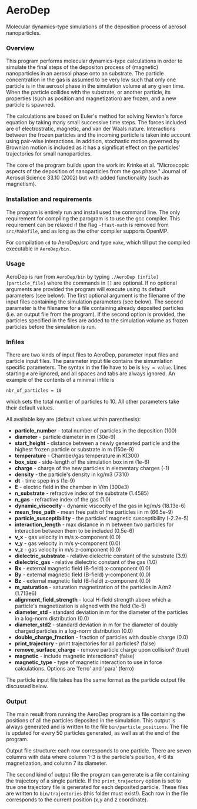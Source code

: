 # AeroDep
Molecular dynamics-type simulations of the deposition process of aerosol nanoparticles.


### Overview
This program performs molecular dynamics-type calculations in order to simulate the final steps of the depositon process 
of (magnetic) nanoparticles in an aerosol phase onto an substrate. The particle concentration in the 
gas is assumed to be very low such that only one particle is in the aerosol phase in the simulation volume at any given
time. When the particle collides with the substrate, or another particle, its properties (such as position and magnetization)
are frozen, and a new particle is spawned.

The calculations are based on Euler's method for solving Newton's force equation by taking many small successive 
time steps. The forces included are of electrostratic, magnetic, and van der Waals nature. Interactions between the frozen 
particles and the incoming particle is taken into account using pair-wise interactions. In addition,
stochastic motion governed by Brownian motion is included as it has a significat effect on the particles' 
trajectories for small nanoparticles.

The core of the program builds upon the work in:
Krinke et al. "Microscopic aspects of the deposition of nanoparticles from the gas phase." Journal of Aerosol Science 33.10 (2002)
but with added functionality (such as magnetism).

### Installation and requirements 
The program is entirely run and install used the command line. The only requirement for compiling the parogram is to use the gcc compiler. This requirement can be relaxed if the flag `-ffast-math` is removed from `src/Makefile`, and as long as the other compiler supports OpenMP. 

For compilation `cd` to AeroDep/src and type `make`, which till put the compiled executable in `AeroDep/bin.`

### Usage
AeroDep is run from `AeroDep/bin` by typing `./AeroDep [infile] [particle_file]` where the commands in `[]` are optional. If no optional arguments are provided the program will execute using its default parameters (see below). The first optional argument is the filename of the input files containing the simulation parameters (see below). The second parameter is the filename for a file containing already deposited particles (i.e. an output file from the program). If the second option is provided, the particles specified in the files are added to the simulation volume as frozen particles before the simulation is run.

### Infiles
There are two kinds of input files to AeroDep, parameter input files and particle input files. The parameter input file contains the simumlation specific parameters. The syntax in the file have to be is `key = value`. Lines starting `#` are ignored, and all  spaces and tabs are always ignored. An example of the contents of a minimal infile is
```
nbr_of_particles = 10
```
which sets the total number of particles to 10. All other parameters take their default values. 

All available key are (default values within parenthesis):

- **particle_number** - total number of particles in the deposition (100)
- **diameter** - particle diameter in m (30e-9)
- **start_height** - distance between a newly generated particle and the highest frozen particle or substrate in m (150e-9)
- **temperature** - Chamber/gas temperature in K(300)
- **box_size** - side-length of the simulation box in m (1e-6)
- **charge** - charge of the new particles in elementary charges (-1)
- **density** - the particle's density in kg/m3 (7310)
- **dt** - time spep in s (1e-9)
- **E** - electric field in the chamber in V/m (300e3)
- **n_substrate** - refractive index of the substrate (1.4585)
- **n_gas** - refractive index of the gas (1.0) 
- **dynamic_viscocity** - dynamic viscocity of the gas in kg/m/s (18.13e-6)
- **mean_free_path** - mean free path of the particles iin m (66.5e-9)
- **particle_susceptibility** - the particles' magnetic susceptibility (-2.2e-5)
- **interaction_length** - max distance in m between two particles for interaction between them to be included (0.5e-6)
- **v_x** - gas velocity in m/s x-component (0.0)
- **v_y** - gas velocity in m/s y-component (0.0)
- **v_z** - gas velocity in m/s z-component (0.0)
- **dielectric_substrate** - relative dielectric constant of the substrate (3.9)
- **dielectric_gas** - relative dielectric constant of the gas (1.0)
- **Bx** - external magnetic field (B-field) x-component (0.0)
- **By** - external magnetic field (B-field) y-component (0.0)
- **Bz** - external magnetic field (B-field) z-component (0.0)
- **m_saturation** - saturation magnetization of the particles in A/m2 (1.713e6)
- **alignment_field_strength** - local H-field strength above which a particle's magnetization is aligned with the field (1e-5)
- **diameter_std** - standard deviation in m for the diameter of the particles in a log-norm distribution (0.0)
- **diameter_std2** - standard deviation in m for the diameter of doubly charged particles in a log-norm distribution (0.0)
- **double_charge_fraction** - fraction of particles with double charge (0.0)
- **print_trajectory** - print trajectories for all particles? (false)
- **remove_surface_charge** - remove particle charge upon collision? (true)
- **magnetic** - include magnetic interactions? (false)
- **magnetic_type** - type of magnetic interaction to use in force calculations. Options are 'ferro' and 'para' (ferro)

The particle input file takes has the same format as the particle output file discussed below.

### Output

The main result from running the AeroDep program is a file containing the positions of all the particles deposited in the simulation. This output is always generated and is written to the file `bin/particle_positions`. The file is updated for every 50 particles generated, as well as at the end of the program. 

Output file structure: each row corresponds to one particle. There are seven columns with data where column 1-3 is the particle's position, 4-6 its magnetization, and column 7 its diameter. 

The second kind of output file the program can generate is a file containing the trajectory of a single particle. If the `print_trajectory` option is set to true one trajectory file is generated for each deposited particle. These files are written to `bin/trajectories` (this folder must exist!). Each row in the file corresponds to the current position (x,y and z coordinate).
